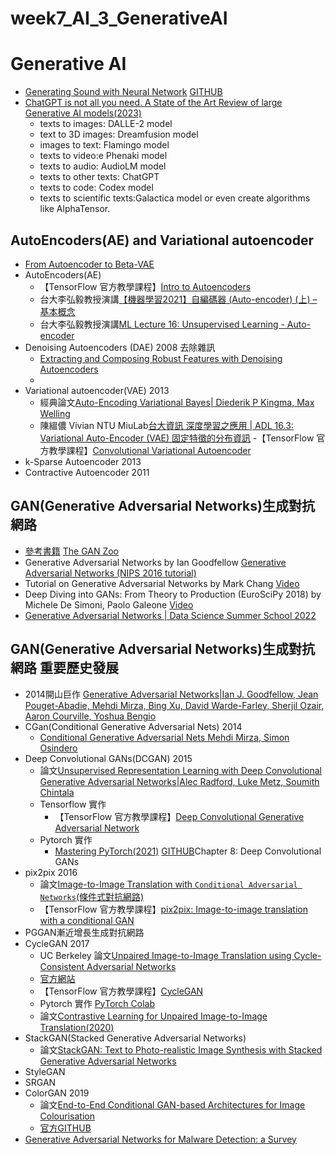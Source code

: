 # week7_AI_3_GenerativeAI

# Generative AI
- [Generating Sound with Neural Network](https://www.youtube.com/playlist?list=PL-wATfeyAMNpEyENTc-tVH5tfLGKtSWPp) [GITHUB](https://github.com/musikalkemist/generating-sound-with-neural-networks)
- [ChatGPT is not all you need. A State of the Art Review of large Generative AI models(2023)](https://arxiv.org/abs/2301.04655)
  - texts to images: DALLE-2 model
  - text to 3D images: Dreamfusion model
  - images to text: Flamingo model
  - texts to video:e Phenaki model
  - texts to audio: AudioLM model 
  - texts to other texts: ChatGPT
  - texts to code: Codex model
  - texts to scientific texts:Galactica model or even create algorithms like AlphaTensor. 
  
  
## AutoEncoders(AE) and Variational autoencoder
- [From Autoencoder to Beta-VAE](https://lilianweng.github.io/posts/2018-08-12-vae/)
- AutoEncoders(AE)
  - 【TensorFlow 官方教學課程】[Intro to Autoencoders](https://www.tensorflow.org/tutorials/generative/autoencoder)
  - 台大李弘毅教授演講[【機器學習2021】自編碼器 (Auto-encoder) (上) – 基本概念](https://www.youtube.com/watch?v=3oHlf8-J3Nc)
  - 台大李弘毅教授演講[ML Lecture 16: Unsupervised Learning - Auto-encoder](https://www.youtube.com/watch?v=Tk5B4seA-AU&t=472s)
- Denoising Autoencoders (DAE) 2008 去除雜訊
  - [Extracting and Composing Robust Features with Denoising Autoencoders](https://www.cs.toronto.edu/~larocheh/publications/icml-2008-denoising-autoencoders.pdf) 
  - [](https://towardsdatascience.com/denoising-autoencoders-dae-how-to-use-neural-networks-to-clean-up-your-data-cd9c19bc6915)
- Variational autoencoder(VAE) 2013
  - 經典論文[Auto-Encoding Variational Bayes| Diederik P Kingma, Max Welling](https://arxiv.org/abs/1312.6114)
  - 陳縕儂 Vivian NTU MiuLab[台大資訊 深度學習之應用 | ADL 16.3: Variational Auto-Encoder (VAE) 固定特徵的分布資訊](https://www.youtube.com/watch?v=cjjjhHIDjKo)
  -【TensorFlow 官方教學課程】[Convolutional Variational Autoencoder](https://www.tensorflow.org/tutorials/generative/cvae) 
- k-Sparse Autoencoder 2013
- Contractive Autoencoder 2011
## GAN(Generative Adversarial Networks)生成對抗網路
- [參考書籍](./REF_GAN.md) [The GAN Zoo](https://github.com/hindupuravinash/the-gan-zoo)
- Generative Adversarial Networks by Ian Goodfellow [Generative Adversarial Networks (NIPS 2016 tutorial)](https://www.youtube.com/watch?v=HGYYEUSm-0Q)
- Tutorial on Generative Adversarial Networks by Mark Chang [Video](https://www.youtube.com/playlist?list=PLeeHDpwX2Kj5Ugx6c9EfDLDojuQxnmxmU)
- Deep Diving into GANs: From Theory to Production (EuroSciPy 2018) by Michele De Simoni, Paolo Galeone [Video](https://www.youtube.com/watch?v=CePrdabdtxw)
- [Generative Adversarial Networks | Data Science Summer School 2022](https://www.youtube.com/watch?v=xMJTylr4E30&t=2s)
## GAN(Generative Adversarial Networks)生成對抗網路 重要歷史發展
- 2014開山巨作 [Generative Adversarial Networks|Ian J. Goodfellow, Jean Pouget-Abadie, Mehdi Mirza, Bing Xu, David Warde-Farley, Sherjil Ozair, Aaron Courville, Yoshua Bengio](https://arxiv.org/abs/1406.2661)
- CGan(Conditional Generative Adversarial Nets) 2014
  - [Conditional Generative Adversarial Nets Mehdi Mirza, Simon Osindero]()
- Deep Convolutional GANs(DCGAN) 2015
  - 論文[Unsupervised Representation Learning with Deep Convolutional Generative Adversarial Networks|Alec Radford, Luke Metz, Soumith Chintala](https://arxiv.org/abs/1511.06434) 
  - Tensorflow 實作
    - 【TensorFlow 官方教學課程】[Deep Convolutional Generative Adversarial Network](https://www.tensorflow.org/tutorials/generative/dcgan) 
  - Pytorch 實作
    - [Mastering PyTorch(2021)](https://www.packtpub.com/product/mastering-pytorch/9781789614381) [GITHUB](https://github.com/PacktPublishing/Mastering-PyTorch)Chapter 8: Deep Convolutional GANs 
- pix2pix 2016
  - 論文[Image-to-Image Translation with `Conditional Adversarial Networks`(條件式對抗網路)](https://arxiv.org/abs/1611.07004)
  - 【TensorFlow 官方教學課程】[pix2pix: Image-to-image translation with a conditional GAN](https://www.tensorflow.org/tutorials/generative/pix2pix)
- PGGAN漸近增長生成對抗網路
- CycleGAN 2017
  - UC Berkeley 論文[Unpaired Image-to-Image Translation using Cycle-Consistent Adversarial Networks](https://arxiv.org/abs/1703.10593)
  - [官方網站](https://junyanz.github.io/CycleGAN/)
  - 【TensorFlow 官方教學課程】[CycleGAN](https://www.tensorflow.org/tutorials/generative/cyclegan)
  - Pytorch 實作 [PyTorch Colab](https://colab.research.google.com/github/junyanz/pytorch-CycleGAN-and-pix2pix/blob/master/CycleGAN.ipynb)
  - 論文[Contrastive Learning for Unpaired Image-to-Image Translation(2020)](https://arxiv.org/abs/2007.15651)
- StackGAN(Stacked Generative Adversarial Networks)
  - 論文[StackGAN: Text to Photo-realistic Image Synthesis with Stacked Generative Adversarial Networks](https://arxiv.org/abs/1612.03242) 
- StyleGAN
- SRGAN
- ColorGAN 2019
  - 論文[End-to-End Conditional GAN-based Architectures for Image Colourisation](https://arxiv.org/abs/1908.09873)
  - [官方GITHUB](https://github.com/bbc/ColorGAN)
- [Generative Adversarial Networks for Malware Detection: a Survey](https://arxiv.org/search/?query=Generative+Adversarial+Networks&searchtype=all&source=header)

